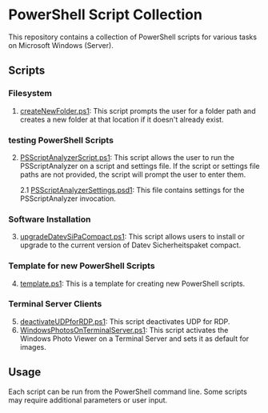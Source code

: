 # PowerShell Script Collection
This repository contains a collection of PowerShell scripts for various tasks on Microsoft Windows (Server).

## Scripts
### Filesystem
1. [createNewFolder.ps1](fileSystem/createNewFolder.ps1): This script prompts the user for a folder path and creates a new folder at that location if it doesn't already exist.

### testing PowerShell Scripts
2. [PSScriptAnalyzerScript.ps1](psScriptAnalyzer/PSScriptAnalyzerScript.ps1): This script allows the user to run the PSScriptAnalyzer on a script and settings file. If the script or settings file paths are not provided, the script will prompt the user to enter them.

    2.1 [PSScriptAnalyzerSettings.psd1](psScriptAnalyzer/PSScriptAnalyzerSettings.psd1): This file contains settings for the PSScriptAnalyzer invocation.

### Software Installation
3. [upgradeDatevSiPaCompact.ps1](softwareInstall/upgradeDatevSiPaCompact.ps1): This script allows users to install or upgrade to the current version of Datev Sicherheitspaket compact.

### Template for new PowerShell Scripts
4. [template.ps1](template/template.ps1): This is a template for creating new PowerShell scripts.

### Terminal Server Clients
5. [deactivateUDPforRDP.ps1](terminalServerClient/deactivateUDPforRDP.ps1): This script deactivates UDP for RDP.
6. [WindowsPhotosOnTerminalServer.ps1](terminalServer\WindowsPhotosOnTerminalServer.ps1): This script activates the Windows Photo Viewer on a Terminal Server and sets it as default for images.

## Usage
Each script can be run from the PowerShell command line. Some scripts may require additional parameters or user input.

